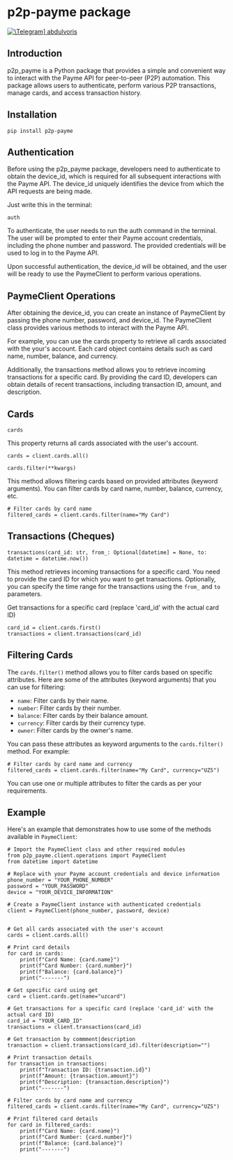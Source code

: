 # p2p-payme package

[![\Telegram\] abdulvoris](https://img.shields.io/badge/Telegram-blue.svg?logo=telegram)](https://t.me/aerkinov1)

## Introduction

p2p_payme is a Python package that provides a simple and convenient way to interact with the Payme API for peer-to-peer (P2P) automation. This package allows users to authenticate, perform various P2P transactions, manage cards, and access transaction history.


## Installation

```
pip install p2p-payme
```

## Authentication
Before using the p2p_payme package, developers need to authenticate to obtain the device_id, which is required for all subsequent interactions with the Payme API. The device_id uniquely identifies the device from which the API requests are being made.

Just write this in the terminal:
```
auth
```

To authenticate, the user needs to run the auth command in the terminal. The user will be prompted to enter their Payme account credentials, including the phone number and password. The provided credentials will be used to log in to the Payme API. 

Upon successful authentication, the device_id will be obtained, and the user will be ready to use the PaymeClient to perform various operations.

## PaymeClient Operations

After obtaining the device_id, you can create an instance of PaymeClient by passing the phone number, password, and device_id. The PaymeClient class provides various methods to interact with the Payme API.

For example, you can use the cards property to retrieve all cards associated with the your's account. Each card object contains details such as card name, number, balance, and currency.

Additionally, the transactions method allows you to retrieve incoming transactions for a specific card. By providing the card ID, developers can obtain details of recent transactions, including transaction ID, amount, and description.

## Cards

`cards`

This property returns all cards associated with the user's account.
```
cards = client.cards.all()
```

`cards.filter(**kwargs)`

This method allows filtering cards based on provided attributes (keyword arguments). You can filter cards by card name, number, balance, currency, etc.

```
# Filter cards by card name
filtered_cards = client.cards.filter(name="My Card")
```

## Transactions (Cheques)

`transactions(card_id: str, from_: Optional[datetime] = None, to: datetime = datetime.now())`

This method retrieves incoming transactions for a specific card. You need to provide the card ID for which you want to get transactions. Optionally, you can specify the time range for the transactions using the `from_` and `to` parameters.

Get transactions for a specific card (replace 'card_id' with the actual card ID)
```
card_id = client.cards.first()
transactions = client.transactions(card_id)
```

## Filtering Cards

The `cards.filter()` method allows you to filter cards based on specific attributes. Here are some of the attributes (keyword arguments) that you can use for filtering:

- `name`: Filter cards by their name.
- `number`: Filter cards by their number.
- `balance`: Filter cards by their balance amount.
- `currency`: Filter cards by their currency type.
- `owner`: Filter cards by the owner's name.

You can pass these attributes as keyword arguments to the `cards.filter()` method. For example:
```
# Filter cards by card name and currency
filtered_cards = client.cards.filter(name="My Card", currency="UZS")
```
You can use one or multiple attributes to filter the cards as per your requirements.

## Example
Here's an example that demonstrates how to use some of the methods available in `PaymeClient`:
```
# Import the PaymeClient class and other required modules
from p2p_payme.client.operations import PaymeClient
from datetime import datetime

# Replace with your Payme account credentials and device information
phone_number = "YOUR_PHONE_NUMBER"
password = "YOUR_PASSWORD"
device = "YOUR_DEVICE_INFORMATION"

# Create a PaymeClient instance with authenticated credentials
client = PaymeClient(phone_number, password, device)


# Get all cards associated with the user's account
cards = client.cards.all()

# Print card details
for card in cards:
    print(f"Card Name: {card.name}")
    print(f"Card Number: {card.number}")
    print(f"Balance: {card.balance}")
    print("-------")

# Get specific card using get
card = client.cards.get(name="uzcard")

# Get transactions for a specific card (replace 'card_id' with the actual card ID)
card_id = "YOUR_CARD_ID"
transactions = client.transactions(card_id)

# Get transaction by commment|description
transaction = client.transactions(card_id).filter(description="")

# Print transaction details
for transaction in transactions:
    print(f"Transaction ID: {transaction.id}")
    print(f"Amount: {transaction.amount}")
    print(f"Description: {transaction.description}")
    print("-------")

# Filter cards by card name and currency
filtered_cards = client.cards.filter(name="My Card", currency="UZS")

# Print filtered card details
for card in filtered_cards:
    print(f"Card Name: {card.name}")
    print(f"Card Number: {card.number}")
    print(f"Balance: {card.balance}")
    print("-------")
```

